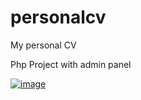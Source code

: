 # personalcv
My personal CV

Php Project with admin panel

[![image](https://i.hizliresim.com/mXYG9Y.png)](https://hizliresim.com/mXYG9Y)
